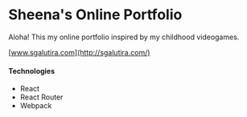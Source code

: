 # Sheena's Online Portfolio

Aloha! This my online portfolio inspired by my childhood videogames.

[www.sgalutira.com](http://sgalutira.com/)

#### Technologies
* React
* React Router
* Webpack